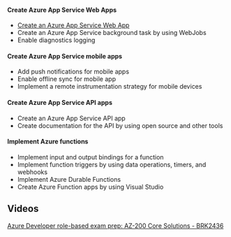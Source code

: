 #### Create Azure App Service Web Apps

- [Create an Azure App Service Web App](https://github.com/marcel-goedhart/blog/blob/master/azure-app-service-web-apps.md)
- Create an Azure App Service background task by using WebJobs
- Enable diagnostics logging

#### Create Azure App Service mobile apps

- Add push notifications for mobile apps
- Enable offline sync for mobile app
- Implement a remote instrumentation strategy for mobile devices

#### Create Azure App Service API apps

- Create an Azure App Service API app
- Create documentation for the API by using open source and other tools

#### Implement Azure functions

- Implement input and output bindings for a function
- Implement function triggers by using data operations, timers, and webhooks
- Implement Azure Durable Functions
- Create Azure Function apps by using Visual Studio

## Videos

[Azure Developer role-based exam prep: AZ-200 Core Solutions - BRK2436](https://www.youtube.com/watch?v=nWpNe5bbzz8)
